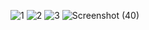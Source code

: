 ​![1](https://user-images.githubusercontent.com/83157814/218172902-16080467-1db0-4664-ad0b-a810a42c07b4.jpg)
![2](https://user-images.githubusercontent.com/83157814/218172928-82b408b8-a5d1-43fe-9804-6cda0fedda27.jpg)
![3](https://user-images.githubusercontent.com/83157814/218172942-683df2d1-1b6c-49a7-8508-de5a6a39c4a0.jpg)
![Screenshot (40)](https://user-images.githubusercontent.com/83157814/218173000-6209cbf7-0302-4d34-aec4-eecacd08bbf5.png)
